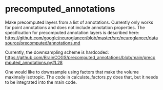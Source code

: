 # precomputed_annotations

Make precomputed layers from a list of annotations. Currently only works for point annotations and does not include annotation properties. The specification for precomputed annotation layers is described here: https://github.com/google/neuroglancer/blob/master/src/neuroglancer/datasource/precomputed/annotations.md

Currently, the downsampling scheme is hardcoded: https://github.com/BrainCOGS/precomputed_annotations/blob/main/precomputed_annotations.py#L28

One would like to downsample using factors that make the volume maximally isotropic. The code in calculate_factors.py does that, but it needs to be integrated into the main code. 
